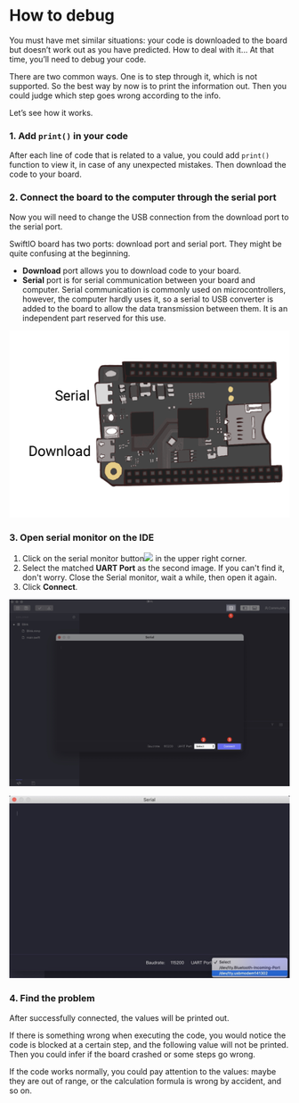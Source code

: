 # How to debug

You must have met similar situations: your code is downloaded to the board but doesn’t work out as you have predicted. How to deal with it... At that time, you’ll need to debug your code.

There are two common ways. One is to step through it, which is not supported. So the best way by now is to print the information out. Then you could judge which step goes wrong according to the info.

Let’s see how it works.

### 1. Add `print()` in your code

After each line of code that is related to a value, you could add `print()` function to view it, in case of any unexpected mistakes. Then download the code to your board.

### 2. Connect the board to the computer through the serial port

Now you will need to change the USB connection from the download port to the serial port. 

SwiftIO board has two ports: download port and serial port. They might be quite confusing at the beginning.

* **Download** port allows you to download code to your board. 
* **Serial** port is for serial communication between your board and computer. Serial communication is commonly used on microcontrollers, however, the computer hardly uses it, so a serial to USB converter is added to the board to allow the data transmission between them. It is an independent part reserved for this use.

![](../.gitbook/assets/port.png)

### 3. Open serial monitor on the IDE

1. Click on the serial monitor button![](../.gitbook/assets/xnip2020-07-22_16-01-13.jpg) in the upper right corner. 
2. Select the matched **UART Port** as the second image. If you can't find it, don't worry. Close the Serial monitor, wait a while, then open it again.
3. Click **Connect**.

![](../.gitbook/assets/xnip2021-03-10_14-12-55.jpg)

![](../.gitbook/assets/xnip2020-07-21_14-34-34%20%281%29.jpg)

### 4. Find the problem

After successfully connected, the values will be printed out. 

If there is something wrong when executing the code, you would notice the code is blocked at a certain step, and the following value will not be printed. Then you could infer if the board crashed or some steps go wrong.

If the code works normally, you could pay attention to the values: maybe they are out of range, or the calculation formula is wrong by accident, and so on.

